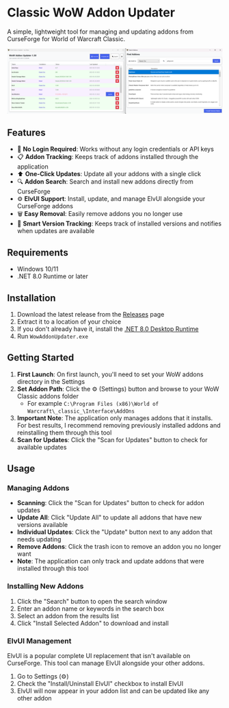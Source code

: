# Classic WoW Addon Updater

A simple, lightweight tool for managing and updating addons from CurseForge for World of Warcraft Classic.

![WoW Addon Updater](screenshot.png)

## Features

- 🔄 **No Login Required**: Works without any login credentials or API keys
- 📋 **Addon Tracking**: Keeps track of addons installed through the application
- ⬆️ **One-Click Updates**: Update all your addons with a single click
- 🔍 **Addon Search**: Search and install new addons directly from CurseForge
- ⚙️ **ElvUI Support**: Install, update, and manage ElvUI alongside your CurseForge addons
- 🗑️ **Easy Removal**: Easily remove addons you no longer use
- 💾 **Smart Version Tracking**: Keeps track of installed versions and notifies when updates are available

## Requirements

- Windows 10/11
- .NET 8.0 Runtime or later

## Installation

1. Download the latest release from the [Releases](https://github.com/vrilya/wow-addon-updater/releases) page
2. Extract it to a location of your choice
3. If you don't already have it, install the [.NET 8.0 Desktop Runtime](https://dotnet.microsoft.com/en-us/download/dotnet/thank-you/runtime-desktop-8.0.15-windows-x64-installer)
4. Run `WowAddonUpdater.exe`

## Getting Started

1. **First Launch**: On first launch, you'll need to set your WoW addons directory in the Settings
2. **Set Addon Path**: Click the ⚙️ (Settings) button and browse to your WoW Classic addons folder
   - For example `C:\Program Files (x86)\World of Warcraft\_classic_\Interface\AddOns`
3. **Important Note**: The application only manages addons that it installs. For best results, I recommend removing previously installed addons and reinstalling them through this tool
4. **Scan for Updates**: Click the "Scan for Updates" button to check for available updates

## Usage

### Managing Addons

- **Scanning**: Click the "Scan for Updates" button to check for addon updates
- **Update All**: Click "Update All" to update all addons that have new versions available
- **Individual Updates**: Click the "Update" button next to any addon that needs updating
- **Remove Addons**: Click the trash icon to remove an addon you no longer want
- **Note**: The application can only track and update addons that were installed through this tool

### Installing New Addons

1. Click the "Search" button to open the search window
2. Enter an addon name or keywords in the search box
3. Select an addon from the results list
4. Click "Install Selected Addon" to download and install

### ElvUI Management

ElvUI is a popular complete UI replacement that isn't available on CurseForge. This tool can manage ElvUI alongside your other addons.

1. Go to Settings (⚙️)
2. Check the "Install/Uninstall ElvUI" checkbox to install ElvUI
3. ElvUI will now appear in your addon list and can be updated like any other addon

